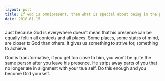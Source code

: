 ```yaml
---
layout: post
title: If God is omnipresent, then what is special about being in the presence of god?
date: 2018-01-15
---
```


<p>Just because God is everywhere doesn’t mean that his presence can be equally felt in all contexts and all places. Some places, some states of mind, are closer to God than others. It gives us something to strive for, something to achieve.</p><p>God is transformative, if you get too close to him, you won’t be quite the same person after you leave his presence. He strips away parts of you that no longer are in alignment with your true self. Do this enough and you become God yourself.</p>
